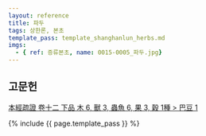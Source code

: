 ```yaml
---
layout: reference
title: 파두
tags: 상한론, 본초
template_pass: template_shanghanlun_herbs.md
imgs:
  - { ref: 증류본초, name: 0015-0005_파두.jpg}
---
```




## 고문헌

[本經疏證 卷十二 下品 木 6, 獸 3, 蟲魚 6, 果 3, 穀 1種 > 巴豆 1](https://mediclassics.kr/books/154/volume/12/#content_3)

{% include {{ page.template_pass }} %}
